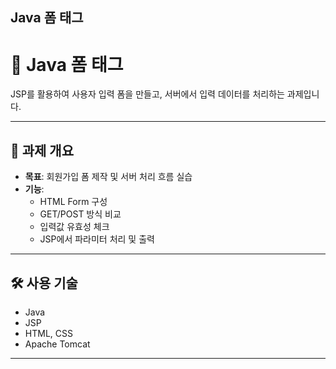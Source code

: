 ## Java 폼 태그

# 🧾 Java 폼 태그

JSP를 활용하여 사용자 입력 폼을 만들고, 서버에서 입력 데이터를 처리하는 과제입니다.

---

## 📌 과제 개요

- **목표**: 회원가입 폼 제작 및 서버 처리 흐름 실습
- **기능**:
  - HTML Form 구성
  - GET/POST 방식 비교
  - 입력값 유효성 체크
  - JSP에서 파라미터 처리 및 출력

---

## 🛠 사용 기술

- Java
- JSP
- HTML, CSS
- Apache Tomcat 

---

